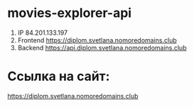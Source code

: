 # movies-explorer-api


1. IP 84.201.133.197
2. Frontend https://diplom.svetlana.nomoredomains.club
3. Backend https://api.diplom.svetlana.nomoredomains.club
  
# Ссылка на сайт:
https://diplom.svetlana.nomoredomains.club

